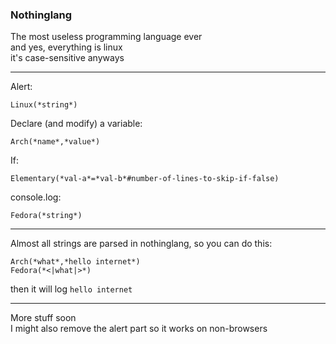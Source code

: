 ### Nothinglang
The most useless programming language ever  
and yes, everything is linux  
it's case-sensitive anyways
___
Alert:
```
Linux(*string*)
```

Declare (and modify) a variable:
```
Arch(*name*,*value*)
```

If:
```
Elementary(*val-a*=*val-b*#number-of-lines-to-skip-if-false)
```

console.log:
```
Fedora(*string*)
```
___
Almost all strings are parsed in nothinglang, so you can do this:
```
Arch(*what*,*hello internet*)
Fedora(*<|what|>*)
```
then it will log `hello internet`
___
More stuff soon  
I might also remove the alert part so it works on non-browsers
